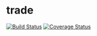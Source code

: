 # trade

[![Build Status](https://travis-ci.org/wangzw/goodtrader.svg?branch=master)](https://travis-ci.org/wangzw/goodtrader)
[![Coverage Status](https://coveralls.io/repos/wangzw/goodtrader/badge.svg?branch=master&service=github)](https://coveralls.io/github/wangzw/goodtrader?branch=master)
